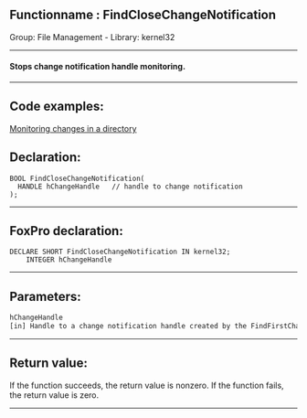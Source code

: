 <link rel="stylesheet" type="text/css" href="../../css/win32api.css">  
<link rel="stylesheet" href="https://cdnjs.cloudflare.com/ajax/libs/font-awesome/4.7.0/css/font-awesome.min.css">

## Functionname : FindCloseChangeNotification
Group: File Management - Library: kernel32    
***  


#### Stops change notification handle monitoring.
***  


## Code examples:
[Monitoring changes in a directory](../../samples/sample_117.md)  

## Declaration:
```foxpro  
BOOL FindCloseChangeNotification(
  HANDLE hChangeHandle   // handle to change notification
);  
```  
***  


## FoxPro declaration:
```foxpro  
DECLARE SHORT FindCloseChangeNotification IN kernel32;
	INTEGER hChangeHandle  
```  
***  


## Parameters:
```txt  
hChangeHandle
[in] Handle to a change notification handle created by the FindFirstChangeNotification function.  
```  
***  


## Return value:
If the function succeeds, the return value is nonzero. If the function fails, the return value is zero. 
  
***  

